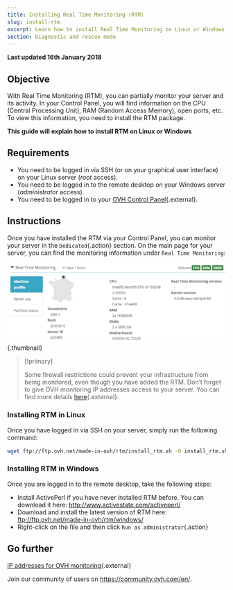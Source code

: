 ```yaml
---
title: Installing Real Time Monitoring (RTM)
slug: install-rtm
excerpt: Learn how to install Real Time Monitoring on Linux or Windows
section: Diagnostic and rescue mode
---
```


**Last updated 16th January 2018**

## Objective

With Real Time Monitoring (RTM), you can partially monitor your server and its activity. In your Control Panel, you will find information on the CPU (Central Processing Unit), RAM (Random Access Memory), open ports, etc. To view this information, you need to install the RTM package.

**This guide will explain how to install RTM on Linux or Windows**

## Requirements

- You need to be logged in via SSH (or on your graphical user interface) on your Linux server (*root* access).
- You need to be logged in to the remote desktop on your Windows server (*administrator* access).
- You need to be logged in to your [OVH Control Panel](https://www.ovh.com/auth/?action=gotomanager){.external}.

## Instructions

Once you have installed the RTM via your Control Panel, you can monitor your server in the `Dedicated`{.action} section. On the main page for your server, you can find the monitoring information under `Real Time Monitoring`:

![Real Time Monitoring](images/rtm.png){.thumbnail}

> [!primary]
>
> Some firewall restrictions could prevent your infrastructure from being monitored, even though you have added the RTM. Don’t forget to give OVH monitoring IP addresses access to your server. You can find more details [here](https://docs.ovh.com/lt/dedicated/monitoring-ip-ovh/){.external}.
> 

### Installing RTM in Linux

Once you have logged in via SSH on your server, simply run the following command:

```sh
wget ftp://ftp.ovh.net/made-in-ovh/rtm/install_rtm.sh -O install_rtm.sh ; /bin/bash install_rtm.sh
```

### Installing RTM in Windows

Once you are logged in to the remote desktop, take the following steps:

- Install ActivePerl if you have never installed RTM before. You can download it here: <http://www.activestate.com/activeperl/>
- Download and install the latest version of RTM here: <ftp://ftp.ovh.net/made-in-ovh/rtm/windows/>
- Right-click on the file and then click `Run as administrator`{.action}

## Go further

[IP addresses for OVH monitoring](https://docs.ovh.com/lt/dedicated/monitoring-ip-ovh/){.external}

Join our community of users on <https://community.ovh.com/en/>.